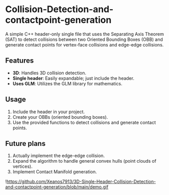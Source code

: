 # Collision-Detection-and-contactpoint-generation

A simple C++ header-only single file that uses the Separating Axis Theorem (SAT) to detect collisions between two Oriented Bounding Boxes (OBB) and generate contact points for vertex-face collisions and edge-edge collisions.

## Features
- **3D**: Handles 3D collision detection.
- **Single header**: Easily expandable; just include the header.
- **Uses GLM**: Utilizes the GLM library for mathematics.

## Usage
1. Include the header in your project.
2. Create your OBBs (oriented bounding boxes).
3. Use the provided functions to detect collisions and generate contact points.

## Future plans
1. Actually implement the edge-edge collision.
2. Expand the algorithm to handle general convex hulls (point clouds of vertices).
3. Implement Contact Manifold generation.

!https://github.com/Xeanos7913/3D-Single-Header-Collision-Detection-and-contactpoint-generation/blob/main/demo.gif
